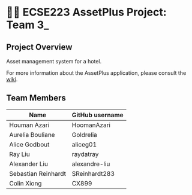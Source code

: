 # :hotel::heavy_plus_sign: ECSE223 AssetPlus Project: Team 3_

## Project Overview

Asset management system for a hotel.

For more information about the AssetPlus application, please consult the [wiki](../../wiki).

## Team Members

| Name                | GitHub username |
| ------------------- | --------------- |
| Houman Azari        | HoomanAzari     |
| Aurelia Bouliane    | Goldrelia       |
| Alice Godbout       | aliceg01        |
| Ray Liu             | raydatray       |
| Alexander Liu       | alexandre-liu   |
| Sebastian Reinhardt | SReinhardt283   |
| Colin Xiong         | CX899           |
